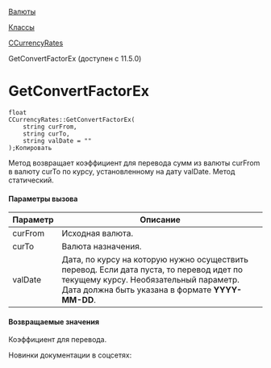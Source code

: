 [Валюты](/api_help/currency/index.php)

[Классы](/api_help/currency/developer/index.php)

[CCurrencyRates](/api_help/currency/developer/ccurrencyrates/index.php)

GetConvertFactorEx (доступен с 11.5.0)

GetConvertFactorEx
==================

```
float
CCurrencyRates::GetConvertFactorEx(
	string curFrom, 
	string curTo, 
	string valDate = ""
);Копировать
```

Метод возвращает коэффициент для перевода сумм из валюты curFrom в валюту curTo по курсу, установленному на дату valDate. Метод статический.

#### Параметры вызова

| Параметр | Описание |
| --- | --- |
| curFrom | Исходная валюта. |
| curTo | Валюта назначения. |
| valDate | Дата, по курсу на которую нужно осуществить перевод. Если дата пуста, то перевод идет по текущему курсу. Необязательный параметр.   Дата должна быть указана в формате **YYYY-MM-DD**. |

#### Возвращаемые значения

Коэффициент для перевода.

Новинки документации в соцсетях: